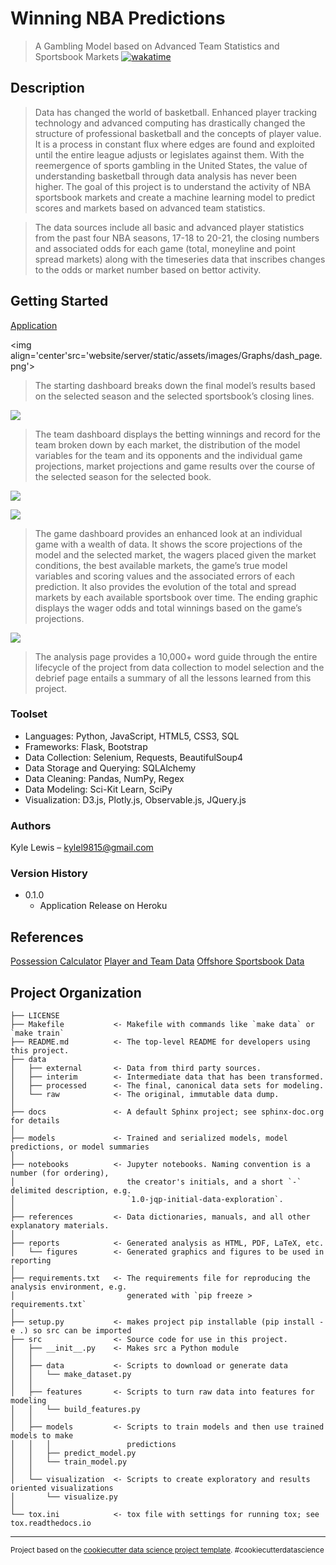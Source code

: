 # Winning NBA Predictions
> A Gambling Model based on Advanced Team Statistics and Sportsbook Markets
[![wakatime](https://wakatime.com/badge/user/975b89b6-ecdd-4b46-b8c4-6aad7c05dfb6/project/c71ffbc1-a60e-4776-acfc-63922f0b1eb7.svg)](https://wakatime.com/badge/user/975b89b6-ecdd-4b46-b8c4-6aad7c05dfb6/project/c71ffbc1-a60e-4776-acfc-63922f0b1eb7)

## Description

> Data has changed the world of basketball. Enhanced player tracking technology and advanced computing has drastically changed the structure of professional basketball and the concepts of player value. It is a process in constant flux where edges are found and exploited until the entire league adjusts or legislates against them. With the reemergence of sports gambling in the United States, the value of understanding basketball through data analysis has never been higher. The goal of this project is to understand the activity of NBA sportsbook markets and create a machine learning model to predict scores and markets based on advanced team statistics.

> The data sources include all basic and advanced player statistics from the past four NBA seasons, 17-18 to 20-21, the closing numbers and associated odds for each game (total, moneyline and point spread markets) along with the timeseries data that inscribes changes to the odds or market number based on bettor activity.

## Getting Started 
[Application](https://nba-proj.herokuapp.com/overview)

<img align='center'src='website/server/static/assets/images/Graphs/dash_page.png'></img>

> The starting dashboard breaks down the final model’s results based on the selected season and the selected sportsbook’s closing lines.

<img align='center' src='website/server/static/assets/images/Graphs/team_page.png'></img>

> The team dashboard displays the betting winnings and record for the team broken down by each market, the distribution of the model variables for the team and its opponents and the individual game projections, market projections and game results over the course of the selected season for the selected book.

<img align='center' src='website/server/static/assets/images/Graphs/game_page1.png'></img>

<img align='center' src='website/server/static/assets/images/Graphs/game_page2.png'></img>

> The game dashboard provides an enhanced look at an individual game with a wealth of data. It shows the score projections of the model and the selected market, the wagers placed given the market conditions, the best available markets, the game’s true model variables and scoring values and the associated errors of each prediction. It also provides the evolution of the total and spread markets by each available sportsbook over time.  The ending graphic displays the wager odds and total winnings based on the game’s projections.

<img align='center' src='website/server/static/assets/images/Graphs/analysis_page.png'></img>

> The analysis page provides a 10,000+ word guide through the entire lifecycle of the project from data collection to model selection and the debrief page entails a summary of all the lessons learned from this project.

### Toolset
* Languages: Python, JavaScript, HTML5, CSS3, SQL
* Frameworks: Flask, Bootstrap
* Data Collection: Selenium, Requests, BeautifulSoup4
* Data Storage and Querying: SQLAlchemy
* Data Cleaning: Pandas, NumPy, Regex
* Data Modeling: Sci-Kit Learn, SciPy
* Visualization: D3.js, Plotly.js, Observable.js, JQuery.js

### Authors
Kyle Lewis – kylel9815@gmail.com


### Version History
* 0.1.0
    * Application Release on Heroku

## References
[Possession Calculator](https://fansided.com/2015/12/21/nylon-calculus-101-possessions/#:~:text=How%20does%20stats.NBA.com,correctly%20factor%20in%20team%20rebounds)
[Player and Team Data](https://www.basketball-reference.com/)
[Offshore Sportsbook Data](https://www.oddsshark.com/nba/scores)

Project Organization
------------

    ├── LICENSE
    ├── Makefile           <- Makefile with commands like `make data` or `make train`
    ├── README.md          <- The top-level README for developers using this project.
    ├── data
    │   ├── external       <- Data from third party sources.
    │   ├── interim        <- Intermediate data that has been transformed.
    │   ├── processed      <- The final, canonical data sets for modeling.
    │   └── raw            <- The original, immutable data dump.
    │
    ├── docs               <- A default Sphinx project; see sphinx-doc.org for details
    │
    ├── models             <- Trained and serialized models, model predictions, or model summaries
    │
    ├── notebooks          <- Jupyter notebooks. Naming convention is a number (for ordering),
    │                         the creator's initials, and a short `-` delimited description, e.g.
    │                         `1.0-jqp-initial-data-exploration`.
    │
    ├── references         <- Data dictionaries, manuals, and all other explanatory materials.
    │
    ├── reports            <- Generated analysis as HTML, PDF, LaTeX, etc.
    │   └── figures        <- Generated graphics and figures to be used in reporting
    │
    ├── requirements.txt   <- The requirements file for reproducing the analysis environment, e.g.
    │                         generated with `pip freeze > requirements.txt`
    │
    ├── setup.py           <- makes project pip installable (pip install -e .) so src can be imported
    ├── src                <- Source code for use in this project.
    │   ├── __init__.py    <- Makes src a Python module
    │   │
    │   ├── data           <- Scripts to download or generate data
    │   │   └── make_dataset.py
    │   │
    │   ├── features       <- Scripts to turn raw data into features for modeling
    │   │   └── build_features.py
    │   │
    │   ├── models         <- Scripts to train models and then use trained models to make
    │   │   │                 predictions
    │   │   ├── predict_model.py
    │   │   └── train_model.py
    │   │
    │   └── visualization  <- Scripts to create exploratory and results oriented visualizations
    │       └── visualize.py
    │
    └── tox.ini            <- tox file with settings for running tox; see tox.readthedocs.io


--------

<p><small>Project based on the <a target="_blank" href="https://drivendata.github.io/cookiecutter-data-science/">cookiecutter data science project template</a>. #cookiecutterdatascience</small></p>
